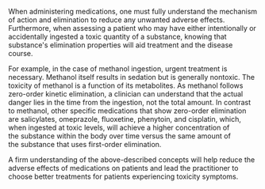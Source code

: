 When administering medications, one must fully understand the mechanism of action and elimination to reduce any unwanted adverse effects. Furthermore, when assessing a patient who may have either intentionally or accidentally ingested a toxic quantity of a substance, knowing that substance's elimination properties will aid treatment and the disease course.

For example, in the case of methanol ingestion, urgent treatment is necessary. Methanol itself results in sedation but is generally nontoxic. The toxicity of methanol is a function of its metabolites. As methanol follows zero-order kinetic elimination, a clinician can understand that the actual danger lies in the time from the ingestion, not the total amount. In contrast to methanol, other specific medications that show zero-order elimination are salicylates, omeprazole, fluoxetine, phenytoin, and cisplatin, which, when ingested at toxic levels, will achieve a higher concentration of the substance within the body over time versus the same amount of the substance that uses first-order elimination.

A firm understanding of the above-described concepts will help reduce the adverse effects of medications on patients and lead the practitioner to choose better treatments for patients experiencing toxicity symptoms.
